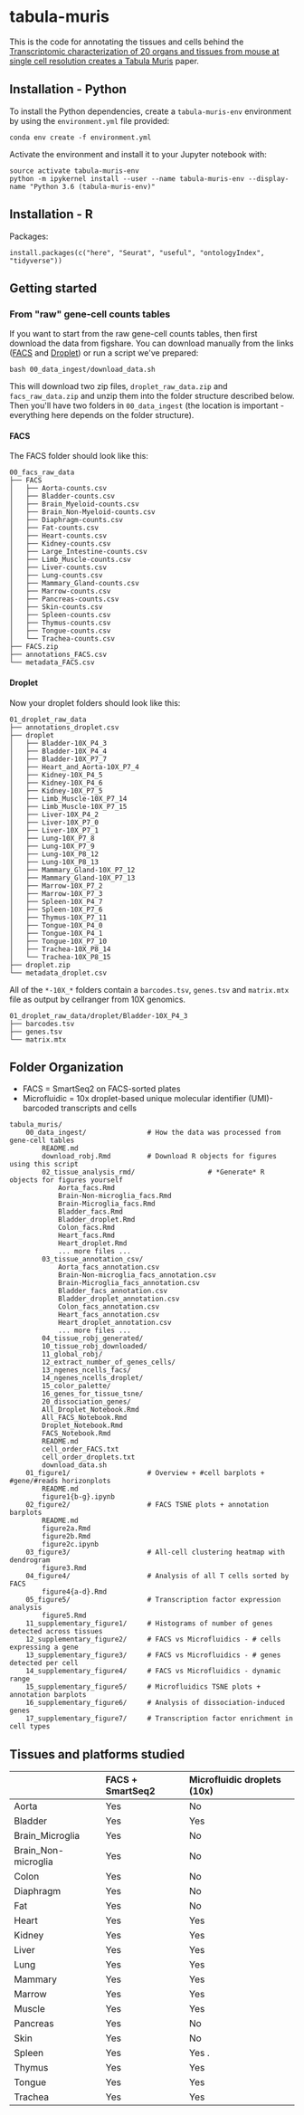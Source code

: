 # tabula-muris

This is the code for annotating the tissues and cells behind the [Transcriptomic characterization of 20 organs and tissues from mouse at single cell resolution creates a Tabula Muris](https://www.biorxiv.org/content/early/2017/12/20/237446) paper.

## Installation - Python

To install the Python dependencies, create a `tabula-muris-env` environment by using the `environment.yml` file provided:

```
conda env create -f environment.yml
```

Activate the environment and install it to your Jupyter notebook with:

```
source activate tabula-muris-env
python -m ipykernel install --user --name tabula-muris-env --display-name "Python 3.6 (tabula-muris-env)"
```

## Installation - R

Packages:

```
install.packages(c("here", "Seurat", "useful", "ontologyIndex", "tidyverse"))
```

## Getting started

### From "raw" gene-cell counts tables

If you want to start from the raw gene-cell counts tables, then first download the data from figshare. You can download manually from the links ([FACS](https://figshare.com/articles/Single-cell_RNA-seq_data_from_Smart-seq2_sequencing_of_FACS_sorted_cells/5715040) and [Droplet](https://figshare.com/articles/Single-cell_RNA-seq_data_from_microfluidic_emulsion/5715025)) or run a script we've prepared:

```
bash 00_data_ingest/download_data.sh
```

This will download two zip files, `droplet_raw_data.zip` and `facs_raw_data.zip` and unzip them into the folder structure described below. Then you'll have two folders in `00_data_ingest` (the location is important - everything here depends on the folder structure). 


#### FACS

The FACS folder should look like this:

```
00_facs_raw_data
├── FACS
│   ├── Aorta-counts.csv
│   ├── Bladder-counts.csv
│   ├── Brain_Myeloid-counts.csv
│   ├── Brain_Non-Myeloid-counts.csv
│   ├── Diaphragm-counts.csv
│   ├── Fat-counts.csv
│   ├── Heart-counts.csv
│   ├── Kidney-counts.csv
│   ├── Large_Intestine-counts.csv
│   ├── Limb_Muscle-counts.csv
│   ├── Liver-counts.csv
│   ├── Lung-counts.csv
│   ├── Mammary_Gland-counts.csv
│   ├── Marrow-counts.csv
│   ├── Pancreas-counts.csv
│   ├── Skin-counts.csv
│   ├── Spleen-counts.csv
│   ├── Thymus-counts.csv
│   ├── Tongue-counts.csv
│   └── Trachea-counts.csv
├── FACS.zip
├── annotations_FACS.csv
└── metadata_FACS.csv
```

#### Droplet

Now your droplet folders should look like this:

```
01_droplet_raw_data
├── annotations_droplet.csv
├── droplet
│   ├── Bladder-10X_P4_3
│   ├── Bladder-10X_P4_4
│   ├── Bladder-10X_P7_7
│   ├── Heart_and_Aorta-10X_P7_4
│   ├── Kidney-10X_P4_5
│   ├── Kidney-10X_P4_6
│   ├── Kidney-10X_P7_5
│   ├── Limb_Muscle-10X_P7_14
│   ├── Limb_Muscle-10X_P7_15
│   ├── Liver-10X_P4_2
│   ├── Liver-10X_P7_0
│   ├── Liver-10X_P7_1
│   ├── Lung-10X_P7_8
│   ├── Lung-10X_P7_9
│   ├── Lung-10X_P8_12
│   ├── Lung-10X_P8_13
│   ├── Mammary_Gland-10X_P7_12
│   ├── Mammary_Gland-10X_P7_13
│   ├── Marrow-10X_P7_2
│   ├── Marrow-10X_P7_3
│   ├── Spleen-10X_P4_7
│   ├── Spleen-10X_P7_6
│   ├── Thymus-10X_P7_11
│   ├── Tongue-10X_P4_0
│   ├── Tongue-10X_P4_1
│   ├── Tongue-10X_P7_10
│   ├── Trachea-10X_P8_14
│   └── Trachea-10X_P8_15
├── droplet.zip
└── metadata_droplet.csv
```

All of the `*-10X_*` folders contain a `barcodes.tsv`, `genes.tsv` and `matrix.mtx` file as output by cellranger from 10X genomics.

```
01_droplet_raw_data/droplet/Bladder-10X_P4_3
├── barcodes.tsv
├── genes.tsv
└── matrix.mtx

```



## Folder Organization

* FACS = SmartSeq2 on FACS-sorted plates
* Microfluidic = 10x droplet-based unique molecular identifier (UMI)-barcoded transcripts and cells

```
tabula_muris/
    00_data_ingest/               # How the data was processed from gene-cell tables
        README.md
        download_robj.Rmd         # Download R objects for figures using this script
        02_tissue_analysis_rmd/                  # *Generate* R objects for figures yourself
            Aorta_facs.Rmd
            Brain-Non-microglia_facs.Rmd
            Brain-Microglia_facs.Rmd
            Bladder_facs.Rmd
            Bladder_droplet.Rmd
            Colon_facs.Rmd
            Heart_facs.Rmd
            Heart_droplet.Rmd
            ... more files ...
        03_tissue_annotation_csv/
            Aorta_facs_annotation.csv
            Brain-Non-microglia_facs_annotation.csv
            Brain-Microglia_facs_annotation.csv
            Bladder_facs_annotation.csv
            Bladder_droplet_annotation.csv
            Colon_facs_annotation.csv
            Heart_facs_annotation.csv
            Heart_droplet_annotation.csv
            ... more files ...
        04_tissue_robj_generated/
        10_tissue_robj_downloaded/
        11_global_robj/
        12_extract_number_of_genes_cells/
        13_ngenes_ncells_facs/
        14_ngenes_ncells_droplet/
        15_color_palette/
        16_genes_for_tissue_tsne/
        20_dissociation_genes/
        All_Droplet_Notebook.Rmd
        All_FACS_Notebook.Rmd
        Droplet_Notebook.Rmd
        FACS_Notebook.Rmd
        README.md
        cell_order_FACS.txt
        cell_order_droplets.txt
        download_data.sh
    01_figure1/                   # Overview + #cell barplots + #gene/#reads horizonplots
        README.md
        figure1{b-g}.ipynb
    02_figure2/                   # FACS TSNE plots + annotation barplots
        README.md
        figure2a.Rmd
        figure2b.Rmd
        figure2c.ipynb
    03_figure3/                   # All-cell clustering heatmap with dendrogram
        figure3.Rmd
    04_figure4/                   # Analysis of all T cells sorted by FACS
        figure4{a-d}.Rmd
    05_figure5/                   # Transcription factor expression analysis
        figure5.Rmd
    11_supplementary_figure1/     # Histograms of number of genes detected across tissues
    12_supplementary_figure2/     # FACS vs Microfluidics - # cells expressing a gene
    13_supplementary_figure3/     # FACS vs Microfluidics - # genes detected per cell
    14_supplementary_figure4/     # FACS vs Microfluidics - dynamic range
    15_supplementary_figure5/     # Microfluidics TSNE plots + annotation barplots
    16_supplementary_figure6/     # Analysis of dissociation-induced genes
    17_supplementary_figure7/     # Transcription factor enrichment in cell types
```

## Tissues and platforms studied

|                     | FACS + SmartSeq2 | Microfluidic droplets (10x) |
|:--------------------|:-----------------|:----------------------------|
| Aorta               | Yes              | No                          |
| Bladder             | Yes              | Yes                         |
| Brain_Microglia     | Yes              | No                          |
| Brain_Non-microglia | Yes              | No                          |
| Colon               | Yes              | No                          |
| Diaphragm           | Yes              | No                          |
| Fat                 | Yes              | No                          |
| Heart               | Yes              | Yes                         |
| Kidney              | Yes              | Yes                         |
| Liver               | Yes              | Yes                         |
| Lung                | Yes              | Yes                         |
| Mammary             | Yes              | Yes                         |
| Marrow              | Yes              | Yes                         |
| Muscle              | Yes              | Yes                         |
| Pancreas            | Yes              | No                          |
| Skin                | Yes              | No                          |
| Spleen              | Yes              | Yes .                       |
| Thymus              | Yes              | Yes                         |
| Tongue              | Yes              | Yes                         |
| Trachea             | Yes              | Yes                         |

